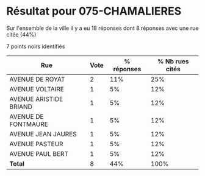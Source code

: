 # Résultat pour 075-CHAMALIERES

Sur l'ensemble de la ville il y a eu 18 réponses dont 8 réponses avec une rue citée (44%)

7 points noirs identifiés

| Rue | Vote | % réponses | % Nb rues cités|
|-----|------|------------|----------------|
| AVENUE DE ROYAT | 2 | 11% | 25%|
| AVENUE VOLTAIRE | 1 | 5% | 12%|
| AVENUE ARISTIDE BRIAND | 1 | 5% | 12%|
| AVENUE DE FONTMAURE | 1 | 5% | 12%|
| AVENUE JEAN JAURES | 1 | 5% | 12%|
| AVENUE PASTEUR | 1 | 5% | 12%|
| AVENUE PAUL BERT | 1 | 5% | 12%|
| **Total** | 8 | 44% | 100%|
